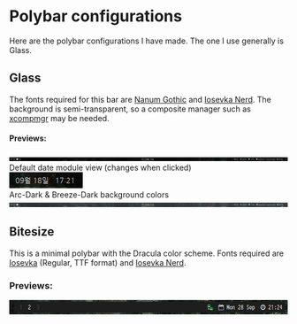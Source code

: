 # Polybar configurations
Here are the polybar configurations I have made. The one I use generally is Glass.
## Glass
The fonts required for this bar are [Nanum Gothic](https://fonts.google.com/specimen/Nanum+Gothic) and [Iosevka Nerd](https://www.nerdfonts.com/font-downloads). The background is semi-transparent, so a composite manager such as [xcompmgr](https://github.com/freedesktop/xcompmgr) may be needed.
#### Previews:
![Glass Polybar Preview](previews/glassbar1.PNG?raw=true)
Default date module view (changes when clicked)  
![Glass Polybar Preview 2](previews/glassbar2.PNG?raw=true)  
Arc-Dark & Breeze-Dark background colors  
![Glass Polybar Alt Color Preview](previews/glassbar3.PNG?raw=true)  
## Bitesize
This is a minimal polybar with the Dracula color scheme. Fonts required are [Iosevka](https://github.com/be5invis/Iosevka) (Regular, TTF format) and [Iosevka Nerd](https://nerdfonts.com/font-downloads).  
### Previews:  
![Bitesize Polybar Preview](previews/bitesize1.PNG?raw=true)
